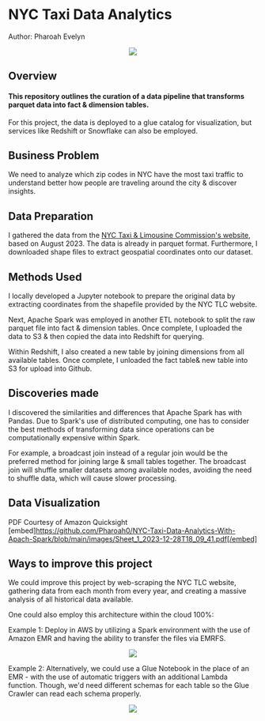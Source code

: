 # NYC Taxi Data Analytics

Author: Pharoah Evelyn

<p align="center">
    <img src="https://github.com/Pharoah0/NYC-Taxi-Data-Analytics-With-Apach-Spark/blob/main/images/NYC_Taxi.png" />
</p>

## Overview

#### This repository outlines the curation of a data pipeline that transforms parquet data into fact & dimension tables.

For this project, the data is deployed to a glue catalog for visualization, but services like Redshift or Snowflake can also be employed.

## Business Problem

We need to analyze which zip codes in NYC have the most taxi traffic to understand better how people are traveling around the city & discover insights.

## Data Preparation

I gathered the data from the [NYC Taxi & Limousine Commission's website](https://www.nyc.gov/site/tlc/about/tlc-trip-record-data.page), based on August 2023. The data is already in parquet format.
Furthermore, I downloaded shape files to extract geospatial coordinates onto our dataset.

## Methods Used

I locally developed a Jupyter notebook to prepare the original data by extracting coordinates from the shapefile provided by the NYC TLC website.

Next, Apache Spark was employed in another ETL notebook to split the raw parquet file into fact & dimension tables.
Once complete, I uploaded the data to S3 & then copied the data into Redshift for querying.

Within Redshift, I also created a new table by joining dimensions from all available tables. Once complete, I unloaded the fact table& new table into S3 for upload into Github.

## Discoveries made

I discovered the similarities and differences that Apache Spark has with Pandas. Due to Spark's use of distributed computing, one has to consider the best methods of transforming data since operations can be computationally expensive within Spark.

For example, a broadcast join instead of a regular join would be the preferred method for joining large & small tables together. The broadcast join will shuffle smaller datasets among available nodes, avoiding the need to shuffle data, which will cause slower processing.

## Data Visualization

PDF Courtesy of Amazon Quicksight
[embed]https://github.com/Pharoah0/NYC-Taxi-Data-Analytics-With-Apach-Spark/blob/main/images/Sheet_1_2023-12-28T18_09_41.pdf[/embed]

## Ways to improve this project

We could improve this project by web-scraping the NYC TLC website, gathering data from each month from every year, and creating a massive analysis of all historical data available.

One could also employ this architecture within the cloud 100%:

Example 1:
Deploy in AWS by utilizing a Spark environment with the use of Amazon EMR and having the ability to transfer the files via EMRFS.

<p align="center">
    <img src="https://github.com/Pharoah0/NYC-Taxi-Data-Analytics-With-Apach-Spark/blob/main/images/NYC_Taxi_Cloud_V1.png" />
</p>

Example 2:
Alternatively, we could use a Glue Notebook in the place of an EMR - with the use of automatic triggers with an additional Lambda function. Though, we'd need different schemas for each table so the Glue Crawler can read each schema properly.

<p align="center">
    <img src="https://github.com/Pharoah0/NYC-Taxi-Data-Analytics-With-Apach-Spark/blob/main/images/NYC_Taxi_Cloud_V2.png" />
</p>
